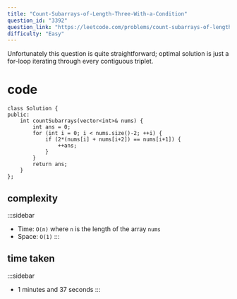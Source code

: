 ```yaml
---
title: "Count-Subarrays-of-Length-Three-With-a-Condition"
question_id: "3392"
question_link: "https://leetcode.com/problems/count-subarrays-of-length-three-with-a-condition/"
difficulty: "Easy"
---
```


Unfortunately this question is quite straightforward; optimal solution is just a for-loop iterating through every contiguous triplet.

# cod<span>e</span>

```{.cpp}
class Solution {
public:
    int countSubarrays(vector<int>& nums) {
        int ans = 0;
        for (int i = 0; i < nums.size()-2; ++i) {
            if (2*(nums[i] + nums[i+2]) == nums[i+1]) {
                ++ans;
            }
        }
        return ans;
    }
};
```

## complexit<span>y</span>

:::sidebar
- Time: `O(n)` where `n` is the length of the array `nums`
- Space: `O(1)`
:::

## time take<span>n</span>

:::sidebar
- 1 minutes and 37 seconds
:::

